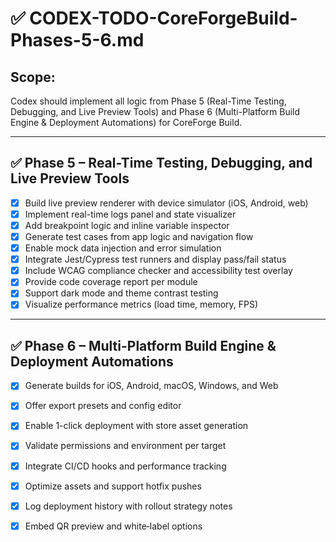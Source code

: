 # ✅ CODEX-TODO-CoreForgeBuild-Phases-5-6.md

## Scope:
Codex should implement all logic from Phase 5 (Real-Time Testing, Debugging, and Live Preview Tools) and Phase 6 (Multi-Platform Build Engine & Deployment Automations) for CoreForge Build.

---

## ✅ Phase 5 – Real-Time Testing, Debugging, and Live Preview Tools

- [x] Build live preview renderer with device simulator (iOS, Android, web)
- [x] Implement real-time logs panel and state visualizer
- [x] Add breakpoint logic and inline variable inspector
- [x] Generate test cases from app logic and navigation flow
- [x] Enable mock data injection and error simulation
- [x] Integrate Jest/Cypress test runners and display pass/fail status
- [x] Include WCAG compliance checker and accessibility test overlay
- [x] Provide code coverage report per module
- [x] Support dark mode and theme contrast testing
- [x] Visualize performance metrics (load time, memory, FPS)

---

## ✅ Phase 6 – Multi-Platform Build Engine & Deployment Automations

- [x] Generate builds for iOS, Android, macOS, Windows, and Web
- [x] Offer export presets and config editor
- [x] Enable 1-click deployment with store asset generation
- [x] Validate permissions and environment per target
- [x] Integrate CI/CD hooks and performance tracking
- [x] Optimize assets and support hotfix pushes
- [x] Log deployment history with rollout strategy notes
- [x] Embed QR preview and white‑label options

